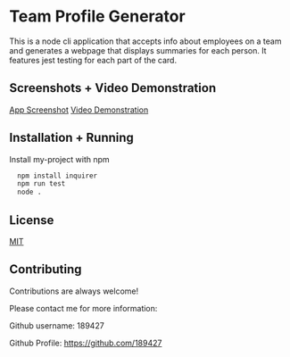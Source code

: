 # Team Profile Generator

This is a node cli application that accepts info about employees on a team and generates a webpage that displays summaries for each person.
It features jest testing for each part of the card.

## Screenshots + Video Demonstration

[App Screenshot](https://imgur.com/a/IcHj6Mp)
[Video Demonstration](https://youtu.be/aX0DH7JqK0c)

## Installation + Running

Install my-project with npm

```bash
  npm install inquirer
  npm run test
  node .
```

## License

[MIT](https://choosealicense.com/licenses/mit/)

## Contributing

Contributions are always welcome!

Please contact me for more information:

Github username: 189427

Github Profile: https://github.com/189427
